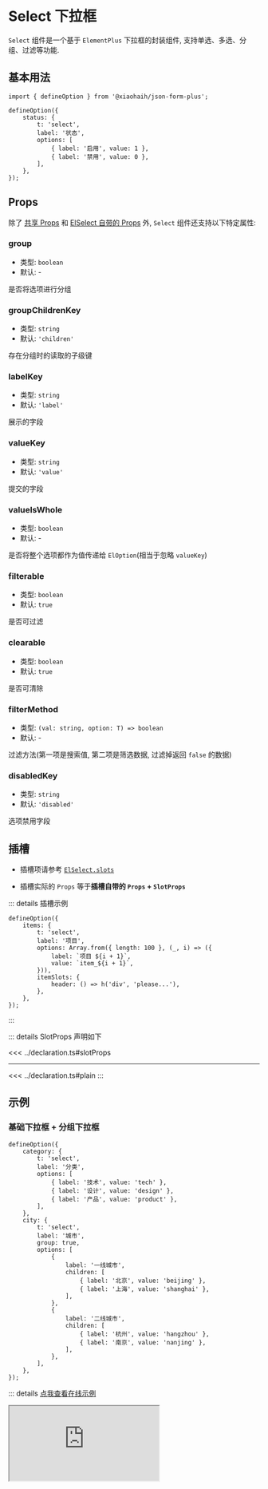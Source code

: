 # Select 下拉框

`Select` 组件是一个基于 `ElementPlus` 下拉框的封装组件, 支持单选、多选、分组、过滤等功能.

## 基本用法

```tsx
import { defineOption } from '@xiaohaih/json-form-plus';

defineOption({
    status: {
        t: 'select',
        label: '状态',
        options: [
            { label: '启用', value: 1 },
            { label: '禁用', value: 0 },
        ],
    },
});
```

## Props

除了 [共享 Props](../shares/share-props.md) 和 [ElSelect 自带的 Props](https://element-plus.org/zh-CN/component/select.html#select-attributes) 外, `Select` 组件还支持以下特定属性:

### group

- 类型: `boolean`
- 默认: -

是否将选项进行分组

### groupChildrenKey

- 类型: `string`
- 默认: `'children'`

存在分组时的读取的子级键

### labelKey

- 类型: `string`
- 默认: `'label'`

展示的字段

### valueKey

- 类型: `string`
- 默认: `'value'`

提交的字段

### valueIsWhole

- 类型: `boolean`
- 默认: -

是否将整个选项都作为值传递给 `ElOption`(相当于忽略 `valueKey`)

### filterable

- 类型: `boolean`
- 默认: `true`

是否可过滤

### clearable

- 类型: `boolean`
- 默认: `true`

是否可清除

### filterMethod

- 类型: `(val: string, option: T) => boolean`
- 默认: -

过滤方法(第一项是搜索值, 第二项是筛选数据, 过滤掉返回 `false` 的数据)

### disabledKey

- 类型: `string`
- 默认: `'disabled'`

选项禁用字段

## 插槽

- 插槽项请参考 [`ElSelect.slots`](https://element-plus.org/zh-CN/component/select.html#select-slots)

- 插槽实际的 `Props` 等于**插槽自带的 `Props` + `SlotProps`**

::: details 插槽示例

```tsx
defineOption({
    items: {
        t: 'select',
        label: '项目',
        options: Array.from({ length: 100 }, (_, i) => ({
            label: `项目 ${i + 1}`,
            value: `item_${i + 1}`,
        })),
        itemSlots: {
            header: () => h('div', 'please...'),
        },
    },
});
```

:::

::: details SlotProps 声明如下

<<< ../declaration.ts#slotProps

---

<<< ../declaration.ts#plain
:::

## 示例

### 基础下拉框 + 分组下拉框

```tsx
defineOption({
    category: {
        t: 'select',
        label: '分类',
        options: [
            { label: '技术', value: 'tech' },
            { label: '设计', value: 'design' },
            { label: '产品', value: 'product' },
        ],
    },
    city: {
        t: 'select',
        label: '城市',
        group: true,
        options: [
            {
                label: '一线城市',
                children: [
                    { label: '北京', value: 'beijing' },
                    { label: '上海', value: 'shanghai' },
                ],
            },
            {
                label: '二线城市',
                children: [
                    { label: '杭州', value: 'hangzhou' },
                    { label: '南京', value: 'nanjing' },
                ],
            },
        ],
    },
});
```

::: details [点我查看在线示例](https://code.juejin.cn/pen/7545039760717578274)

<Iframe src="https://code.juejin.cn/pen/7545039760717578274" />
:::

### 自定义过滤 + 远程搜索

```tsx
defineOption({
    product: {
        t: 'select',
        label: '产品',
        filterable: true,
        // 第一项是搜索值, 第二项是筛选数据, 过滤掉返回 false 的数据
        filterMethod: (val, option) => {
            return option.label.toLowerCase().includes(val.toLowerCase());
        },
        async getOptions(callback, query) {
            const users = await searchUsers();
            callback(users);
        },
    },
    user: {
        t: 'select',
        label: '用户',
        // 开启远程搜索
        remote: true,
        filterable: true,
        async getOptions(callback, query, { filterValue }) {
            // filterValue 为远程搜索的值
            if (!filterValue) return callback([]);
            const users = await searchUsers(filterValue);
            callback(users);
        },
    },
});
```

::: details [点我查看在线示例](https://code.juejin.cn/pen/7545040976461430823)

<Iframe src="https://code.juejin.cn/pen/7545040976461430823" />
:::

## 注意事项

1. 支持 `ElFormItem` 组件所有的 `Props`
2. 支持 `ElSelect` 组件所有的 `Props`
3. 选项对象需要包含 `label` 和 `value` 字段或者使用 `labelKey` 和 `valueKey` 指定
4. 启用分组时, 选项需要包含 `children` 字段或使用 `groupChildrenKey` 指定
5. `filterMethod` 和 `remoteMethod` 进行过调整, 示例请参考 [远程数据 + 远程搜索数据](#自定义过滤_+_远程搜索)

::: info tips: 当 `ElFormItem` 组件与 `ElSelect` 组件的 `Props` 冲突时

- 可通过 `formItemProps` 将属性传递给 `ElFormItem`

- 可通过 `staticProps` 将属性传递给 `ElSelect`

:::
